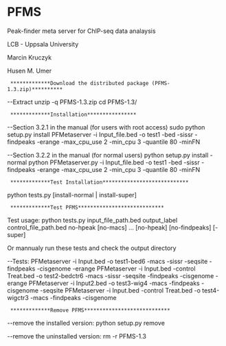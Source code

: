 # PFMS
Peak-finder meta server for ChIP-seq data analaysis

LCB - Uppsala University

Marcin Kruczyk

Husen M. Umer

     *************Download the distributed package (PFMS-1.3.zip)**********
--Extract
unzip -q PFMS-1.3.zip
cd PFMS-1.3/

     *************Installation****************

--Section 3.2.1 in the manual (for users with root access)
sudo python setup.py install
PFMetaserver -i Input_file.bed -o test1 -bed -sissr -findpeaks -erange -max_cpu_use 2 -min_cpu 3 -quantile 80 -minFN


--Section 3.2.2 in the manual  (for normal users)
python setup.py install -normal
python PFMetaserver.py -i Input_file.bed -o test1 -bed -sissr -findpeaks -erange -max_cpu_use 2 -min_cpu 3 -quantile 80 -minFN

     *************Test Installation****************************

python tests.py [install-normal | install-super]

     *************Test PFMS****************************

Test usage:
python tests.py input_file_path.bed output_label control_file_path.bed no-hpeak [no-macs] ... [no-hpeak] [no-findpeaks] [-super]

Or mannualy run these tests and check the output directory

--Tests:
PFMetaserver -i Input.bed -o test1-bed6 -macs -sissr -seqsite -findpeaks -cisgenome -erange
PFMetaserver -i Input.bed -control Treat.bed -o test2-bedctr6 -macs -sissr -seqsite -findpeaks -cisgenome -erange
PFMetaserver -i Input2.bed -o test3-wig4 -macs -findpeaks -cisgenome -seqsite
PFMetaserver -i Input.bed -control Treat.bed -o test4-wigctr3 -macs -findpeaks -cisgenome


     *************Remove PFMS****************************

--remove the installed version:
python setup.py remove

--remove the uninstalled version:
rm -r PFMS-1.3
